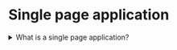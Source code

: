# Single page application

<details>
  <summary>What is a single page application?</summary>

An SPA (Single-page application) is a web app implementation that loads only a single web document, and then updates the body content of that single document via JavaScript APIs such as XMLHttpRequest and Fetch when different content is to be shown.

[More >>](https://developer.mozilla.org/en-US/docs/Glossary/SPA)

</details>
